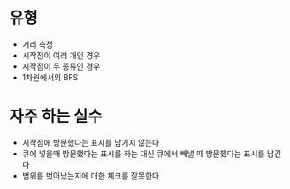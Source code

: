 # 유형
 - 거리 측정
 - 시작점이 여러 개인 경우
 - 시작점이 두 종류인 경우
 - 1차원에서의 BFS

# 자주 하는 실수
 - 시작점에 방문했다는 표시를 남기지 않는다
 - 큐에 넣을때 방문했다는 표시를 하는 대신 큐에서 빼낼 때 방문했다는 표시를 남긴다
 - 범위를 벗어났는지에 대한 체크를 잘못한다
